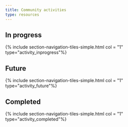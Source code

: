 ```yaml
---
title: Community activities
type: resources
---
```



## In progress

{% include section-navigation-tiles-simple.html col = "1" type="activity_inprogress"%}


## Future

{% include section-navigation-tiles-simple.html col = "1" type="activity_future"%}


## Completed

{% include section-navigation-tiles-simple.html col = "1" type="activity_completed"%}


